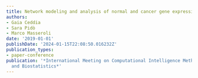 ```yaml
---
title: Network modeling and analysis of normal and cancer gene expression data
authors:
- Gaia Ceddia
- Sara Pidò
- Marco Masseroli
date: '2019-01-01'
publishDate: '2024-01-15T22:08:50.016232Z'
publication_types:
- paper-conference
publication: '*International Meeting on Computational Intelligence Methods for Bioinformatics
  and Biostatistics*'
---
```


